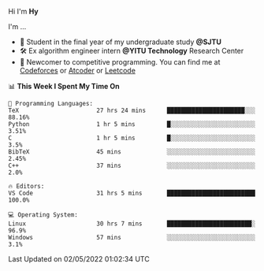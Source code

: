 Hi I'm **Hy**

I'm ...
- 📖 Student in the final year of my undergraduate study **@SJTU**
- 🛠️ Ex algorithm engineer intern **@YITU Technology** Research Center
- 🏅 Newcomer to competitive programming. You can find me at [Codeforces](https://codeforces.com/profile/Hy3) or [Atcoder](https://atcoder.jp/users/Hy3) or [Leetcode](https://leetcode-cn.com/u/_hy3/)


<!--START_SECTION:waka-->
📊 **This Week I Spent My Time On** 

```text
💬 Programming Languages: 
TeX                      27 hrs 24 mins      ██████████████████████░░░   88.16% 
Python                   1 hr 5 mins         █░░░░░░░░░░░░░░░░░░░░░░░░   3.51% 
C                        1 hr 5 mins         █░░░░░░░░░░░░░░░░░░░░░░░░   3.5% 
BibTeX                   45 mins             ░░░░░░░░░░░░░░░░░░░░░░░░░   2.45% 
C++                      37 mins             ░░░░░░░░░░░░░░░░░░░░░░░░░   2.0%

🔥 Editors: 
VS Code                  31 hrs 5 mins       █████████████████████████   100.0%

💻 Operating System: 
Linux                    30 hrs 7 mins       ████████████████████████░   96.9% 
Windows                  57 mins             ░░░░░░░░░░░░░░░░░░░░░░░░░   3.1%

```


 Last Updated on 02/05/2022 01:02:34 UTC
<!--END_SECTION:waka-->

